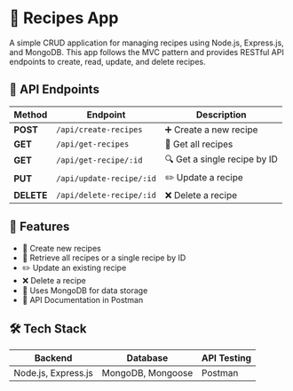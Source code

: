 # 📌 Recipes App
A simple CRUD application for managing recipes using Node.js, Express.js, and MongoDB. This app follows the MVC pattern and provides RESTful API endpoints to create, read, update, and delete recipes.

## 📌 API Endpoints
| Method   | Endpoint          | Description                   |
|----------|------------------|-------------------------------|
| **POST** | `/api/create-recipes`   | ➕ Create a new recipe        |
| **GET**  | `/api/get-recipes`   | 📜 Get all recipes           |
| **GET**  | `/api/get-recipe/:id` | 🔍 Get a single recipe by ID |
| **PUT**  | `/api/update-recipe/:id` | ✏️ Update a recipe          |
| **DELETE** | `/api/delete-recipe/:id` | ❌ Delete a recipe          |


## 🚀 Features
- 📝 Create new recipes
- 📄 Retrieve all recipes or a single recipe by ID
- ✏️ Update an existing recipe
- ❌ Delete a recipe
- 📡 Uses MongoDB for data storage
- 📜 API Documentation in Postman
 

## 🛠️ Tech Stack
| Backend   | Database          | API Testing                   |
|----------|------------------|-------------------------------|
| Node.js, Express.js | MongoDB, Mongoose  |  Postman      |




